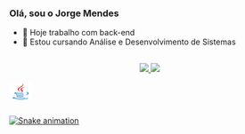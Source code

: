 ### Olá, sou o Jorge Mendes

- 🔭 Hoje trabalho com back-end
- 🌱 Estou cursando Análise e Desenvolvimento de Sistemas

##
<div align="center">
  <a href="https://github.com/Jorgemendees">
  <img height="180em" src="https://github-readme-stats.vercel.app/api?username=Jorgemendees&show_icons=true&theme=dark&include_all_commits=true&count_private=true"/>
  <img height="180em" src="https://github-readme-stats.vercel.app/api/top-langs/?username=Jorgemendees&layout=compact&langs_count=7&theme=dark"/>
</div>
<div style="display: inline_block"><br>
   <img align="center" alt="Jorge-java" height="30" width="40" src="https://raw.githubusercontent.com/devicons/devicon/master/icons/java/java-original.svg">
</div>
  
  ##
  

   ![Snake animation](https://github.com/Jorgemendees/Jorgemendees/blob/output/github-contribution-grid-snake.svg)




